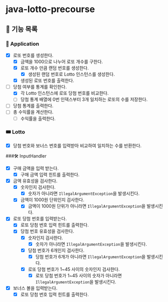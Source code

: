 # java-lotto-precourse

## 🚀 기능 목록

### 🎰 Application

- [x] 로또 번호를 생성한다.
  - [x] 금액을 1000으로 나누어 로또 개수를 구한다.
  - [x] 로또 개수 만큼 랜덤 번호를 생성한다.
    - [x] 생성된 랜덤 번호로 Lotto 인스턴스를 생성한다.
  - [x] 생성된 로또 번호를 출력한다.
- [ ] 당첨 여부를 통계를 확인한다.
  - [x] 각 Lotto 인스턴스에 로또 당첨 번호를 비교한다.
  - [ ] 당첨 통계 배열에 0번 인덱스부터 3개 일치하는 로또의 수를 저장한다.
- [ ] 당첨 통계를 출력한다.
- [ ] 총 수익률을 계산한다.
  - [ ] 수익률을 출력한다.

### 🎟️ Lotto

- [x] 당첨 번호와 보너스 번호를 입력받아 비교하여 일치하는 수를 반환한다.

###🛠️ InputHandler

- [x] 구매 금액을 입력 받는다.
  - [x] 구매 금액 입력 힌트를 출력한다.
- [x] 금액 유효성을 검사한다.
  - [x] 숫자인지 검사한다.
    - [x] 숫자가 아니라면 `IllegalArgumentException`을 발생시킨다.
  - [x] 금액이 1000원 단위인지 검사한다.
    - [x] 금액이 1000원 단위가 아니라면 `IllegalArgumentException`을 발생시킨다.
- [x] 로또 당첨 번호를 입력받는다.
  - [x] 로또 당첨 번호 입력 힌트를 출력한다.
  - [x] 당첨 번호 유효성을 검사한다.
    - [x] 숫자인지 검사한다.
      - [x] 숫자가 아니라면 `IllegalArgumentException`을 발생시킨다.
    - [x] 당첨 번호가 6개인지 검사한다.
      - [x] 당첨 번호가 6개가 아니라면 `IllegalArgumentException`을 발생시킨다.
    - [x] 로또 당첨 번호가 1~45 사이의 숫자인지 검사한다.
      - [x] 로또 당첨 번호가 1~45 사이의 숫자가 아니라면 `IllegalArgumentException`을 발생시킨다.
- [x] 보너스 볼을 입력받는다.
  - [x] 로또 당첨 번호 입력 힌트를 출력한다.
